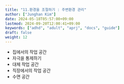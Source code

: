 ```yaml
---
title: "11.환경을 조절하기 : 주변환경 관리"
author: ["Junghan Kim"]
date: 2024-05-18T05:57:00+09:00
lastmod: 2024-09-20T12:00:41+09:00
keywords: ["adhd", "adult", "aprj", "docs", "guide"]
draft: false
weight: 12
---
```


<!--more-->

-   집에서의 작업 공간
-   자극을 통제하기
-   대체 작업 공간
-   직장에서의 작업 공간
-   수면 공간
